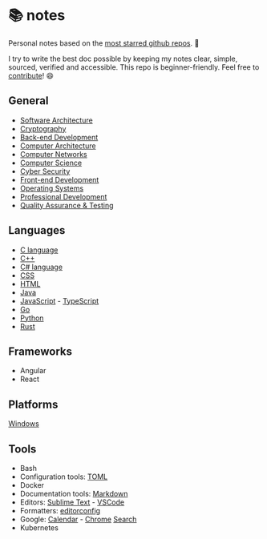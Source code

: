 # 📚 notes

Personal notes based on the [most starred github repos](https://github.com/search?o=desc&q=stars%3A%3E100000&s=stars&type=Repositories). 🌟

I try to write the best doc possible by keeping my notes clear, simple, sourced, verified and accessible. This repo is beginner-friendly. Feel free to [contribute](./CONTRIBUTING.md)! 😄


## General

- [Software Architecture](g/softarch/README.md)
- [Cryptography](g/crypto/README.md)
- [Back-end Development](g/backend/README.md)
- [Computer Architecture](g/comparch/README.md)
- [Computer Networks](g/networks/README.md)
- [Computer Science](g/cs/README.md)
- [Cyber Security](g/cybersec/README.md)
- [Front-end Development](g/frontend/README.md)
- [Operating Systems](g/os/README.md)
- [Professional Development](g/dev/README.md)
- [Quality Assurance & Testing](g/qa/README.md)


## Languages

- [C language](./lg/c/README.md)
- [C++](./lg/cpp/README.md)
- [C# language](./lg/csharp/README.md)
- [CSS](./lg/css/README.md)
- [HTML](./lg/html/README.md)
- [Java](./lg/java/README.md)
- [JavaScript](./lg/js/README.md) - [TypeScript](./lg/ts/README.md)
- [Go](./lg/go/README.md)
- [Python](./lg/python/README.md)
- [Rust](./lg/rust/README.md)


## Frameworks

- Angular
- React


## Platforms

[Windows](./pf/windows.md)


## Tools

- Bash
- Configuration tools: [TOML](tools/toml.md)
- Docker
- Documentation tools: [Markdown](tools/markdown.md)
- Editors: [Sublime Text](tools/sublime-text.md) - [VSCode](tools/vscode.md)
- Formatters: [editorconfig](tools/editorconfig.md)
- Google: [Calendar](tools/google/calendar.md) - [Chrome](tools/google/chrome.md) [Search](tools/google/search.md)
- Kubernetes
